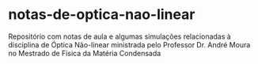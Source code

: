# notas-de-optica-nao-linear
Repositório com notas de aula e algumas simulações relacionadas à disciplina de Óptica Não-linear ministrada pelo Professor Dr. André Moura no Mestrado de Física da Matéria Condensada 
